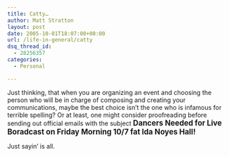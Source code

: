 ```yaml
---
title: Catty…
author: Matt Stratton
layout: post
date: 2005-10-01T18:07:00+00:00
url: /life-in-general/catty
dsq_thread_id:
  - 28256357
categories:
  - Personal

---
```

Just thinking, that when you are organizing an event and choosing the person who will be in charge of composing and creating your communications, maybe the best choice isn&#8217;t the one who is infamous for terrible spelling? Or at least, one might consider proofreading before sending out official emails with the subject <span style="font-size:larger;"><b>Dancers Needed for Live Boradcast on Friday Morning 10/7 fat Ida Noyes Hall!</b></span>&nbsp;

Just sayin&#8217; is all.